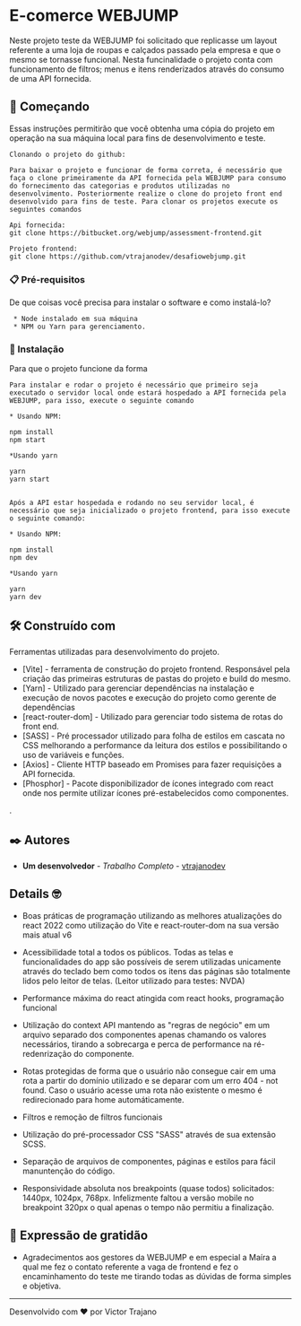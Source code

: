 # E-comerce WEBJUMP

Neste projeto teste da WEBJUMP foi solicitado que replicasse um layout referente a uma loja de roupas e calçados passado pela empresa e que o mesmo se tornasse funcional. Nesta funcinalidade o projeto conta com funcionamento de filtros; menus e itens renderizados através do consumo de uma API fornecida. 

## 🚀 Começando

Essas instruções permitirão que você obtenha uma cópia do projeto em operação na sua máquina local para fins de desenvolvimento e teste.

```
Clonando o projeto do github:

Para baixar o projeto e funcionar de forma correta, é necessário que faça o clone primeiramente da API fornecida pela WEBJUMP para consumo do fornecimento das categorias e produtos utilizadas no desenvolvimento. Posteriormente realize o clone do projeto front end desenvolvido para fins de teste. Para clonar os projetos execute os seguintes comandos 

Api fornecida:
git clone https://bitbucket.org/webjump/assessment-frontend.git

Projeto frontend:
git clone https://github.com/vtrajanodev/desafiowebjump.git

```


### 📋 Pré-requisitos

De que coisas você precisa para instalar o software e como instalá-lo?

```
 * Node instalado em sua máquina
 * NPM ou Yarn para gerenciamento.

```

### 🔧 Instalação

Para que o projeto funcione da forma

```
Para instalar e rodar o projeto é necessário que primeiro seja executado o servidor local onde estará hospedado a API fornecida pela WEBJUMP, para isso, execute o seguinte comando

* Usando NPM:

npm install
npm start

*Usando yarn

yarn
yarn start


Após a API estar hospedada e rodando no seu servidor local, é necessário que seja inicializado o projeto frontend, para isso execute o seguinte comando:

* Usando NPM:

npm install
npm dev

*Usando yarn

yarn
yarn dev
```

## 🛠️ Construído com

Ferramentas utilizadas para desenvolvimento do projeto.

* [Vite] - ferramenta de construção do projeto frontend. Responsável pela criação das primeiras estruturas de pastas do projeto e build do mesmo.
* [Yarn] - Utilizado para gerenciar dependências na instalação e execução de novos pacotes e execução do projeto como gerente de dependências
* [react-router-dom] - Utilizado para gerenciar todo sistema de rotas do front end.
* [SASS] - Pré processador utilizado para folha de estilos em cascata no CSS melhorando a performance da leitura dos estilos e possibilitando o uso de variáveis e funções.
* [Axios] - Cliente HTTP baseado em Promises para fazer requisições a API fornecida.
* [Phosphor] - Pacote disponibilizador de ícones integrado com react onde nos permite utilizar ícones pré-estabelecidos como componentes.

. 

## ✒️ Autores


* **Um desenvolvedor** - *Trabalho Completo* - [vtrajanodev](https://github.com/linkParaPerfil)

## Details 🤓

* Boas práticas de programação utilizando as melhores atualizações do react 2022 como utilização do Vite e react-router-dom na sua versão mais atual v6

* Acessibilidade total a todos os públicos. Todas as telas e funcionalidades do app são possíveis de serem utilizadas unicamente através do teclado bem como todos os itens das páginas são totalmente lidos pelo leitor de telas. (Leitor utilizado para testes: NVDA)

* Performance máxima do react atingida com react hooks, programação funcional

* Utilização do context API mantendo as "regras de negócio" em um arquivo separado dos componentes apenas chamando os valores necessários, tirando a sobrecarga e perca de performance na ré-redenrização do componente.

* Rotas protegidas de forma que o usuário não consegue cair em uma rota a partir do domínio utilizado e se deparar com um erro 404 - not found. Caso o usuário acesse uma rota não existente o mesmo é redirecionado para home automáticamente. 

* Filtros e remoção de filtros funcionais

* Utilização do pré-processador CSS "SASS" através de sua extensão SCSS.

* Separação de arquivos de componentes, páginas e estilos para fácil manuntenção do código.

* Responsividade absoluta nos breakpoints (quase todos) solicitados: 1440px, 1024px, 768px. Infelizmente faltou a versão mobile no breakpoint 320px o qual apenas o tempo não permitiu a finalização. 

## 🎁 Expressão de gratidão

* Agradecimentos aos gestores da WEBJUMP e em especial a Maíra a qual me fez o contato referente a vaga de frontend e fez o encaminhamento do teste me tirando todas as dúvidas de forma simples e objetiva. 


---
Desenvolvido com ❤️ por Victor Trajano